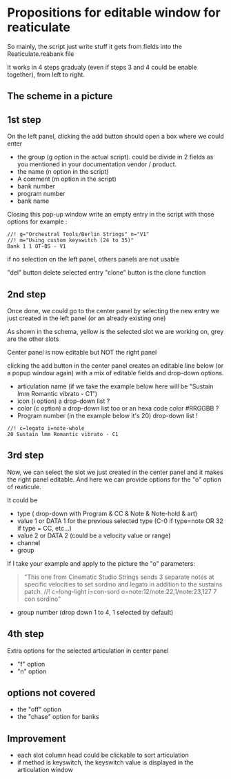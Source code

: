 # Propositions for editable window for reaticulate

So mainly, the script just write stuff it gets from fields into the
Reaticulate.reabank file

It works in 4 steps gradualy (even if steps 3 and 4 could be enable together),
from left to right.

## The scheme in a picture



## 1st step

On the left panel, clicking the add button should open a box where we could enter
- the group (g option in the actual script). could be divide in 2 fields as you mentioned in your documentation vendor / product.
- the name (n option in the script)
- A comment (m option in the script)
- bank number
- program number
- bank name

Closing this pop-up window write an empty entry in the script
with those options for example :

```
//! g="Orchestral Tools/Berlin Strings" n="V1"
//! m="Using custom keyswitch (24 to 35)"
Bank 1 1 OT-BS - V1
```

if no selection on the left panel, others panels are not usable

"del" button delete selected entry
"clone" button is the clone function

## 2nd step
Once done, we could go to the center panel by selecting
the new entry we just created in the left panel (or an already existing one)

As shown in the schema, yellow is the selected slot we are working on, grey are the other slots

Center panel is now editable but NOT the right panel

clicking the add button in the center panel creates an editable line below (or a popup window again)
with a mix of editable fields and drop-down options.

- articulation name (if we take the example below here will be "Sustain lmm Romantic vibrato - C1")
- icon (i option) a drop-down list ?
- color (c option) a drop-down list too or an hexa code color #RRGGBB ?
- Program number (in the example below it's 20) drop-down list !

```
//! c=legato i=note-whole 
20 Sustain lmm Romantic vibrato - C1
```

## 3rd step

Now, we can select the slot we just created in the center panel and it makes the right panel editable.
And here we can provide options for the "o" option of reaticule.

It could be
- type ( drop-down with Program & CC & Note & Note-hold & art)
- value 1 or DATA 1 for the previous selected type (C-0 if type=note OR 32 if type = CC, etc...)
- value 2 or DATA 2 (could be a velocity value or range)
- channel
- group

If I take your example and apply to the picture the "o" parameters:
> "This one from Cinematic Studio Strings sends 3 separate notes at specific velocities
> to set sordino and legato in addition to the sustains patch.
> //! c=long-light i=con-sord o=note:12/note:22,1/note:23,127
>7 con sordino"

- group number (drop down 1 to 4, 1 selected by default)


## 4th step
Extra options for the selected articulation in center panel
- "f" option
- "n" option 

## options not covered
- the "off" option
- the "chase" option for banks


## Improvement
- each slot column head could be clickable to sort articulation
- if method is keyswitch, the keyswitch value is displayed in the articulation window

